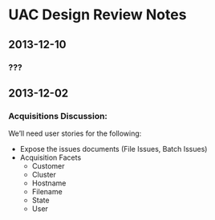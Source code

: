 UAC Design Review Notes
=======================

## 2013-12-10

### ???


## 2013-12-02

### Acquisitions Discussion:

We’ll need user stories for the following:

- Expose the issues documents (File Issues, Batch Issues)
- Acquisition Facets
    - Customer
    - Cluster
    - Hostname
    - Filename
    - State
    - User